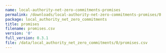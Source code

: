```yaml
---
name: local-authority-net-zero-commitments-promises
permalink: /downloads/local-authority-net-zero-commitments-promises/0
package: local_authority_net_zero_commitments
title: promises
filename: promises.csv
version: '0'
full_version: 0.3.1
file: /data/local_authority_net_zero_commitments/0/promises.csv
---
```

